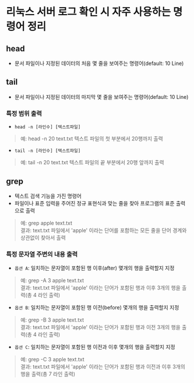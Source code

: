 # 리눅스 서버 로그 확인 시 자주 사용하는 명령어 정리

## head
- 문서 파일이나 지정된 데이터의 처음 몇 줄을 보여주는 명령어(default: 10 Line)

## tail
- 문서 파일이나 지정된 데이터의 마지막 몇 줄을 보여주는 명령어(default: 10 Line)

### 특정 범위 출력
- `head -n [라인수] [텍스트파일]`
> 예: head -n 20 text.txt
> 텍스트 파일의 첫 부분에서 20행까지 출력

- `tail -n [라인수] [텍스트파일]`
> 예: tail -n 20 text.txt
> 텍스트 파일의 끝 부분에서 20행 앞까지 출력

## grep
- 텍스트 검색 기능을 가진 명령어
- 파일이나 표준 입력을 주어진 정규 표현식과 맞는 줄을 찾아 프로그램의 표준 출력으로 출력
> 예: grep apple text.txt  
> 결과: text.txt 파일에서 'apple' 이라는 단어를 포함하는 모든 줄을 단어 경계와 상관없이 찾아서 출력

### 특정 문자열 주변의 내용 출력
- `옵션 A`: 일치하는 문자열이 포함된 행 이후(after) 몇개의 행을 출력할지 지정
> 예: grep -A 3 apple text.txt  
> 결과: text.txt 파일에서 'apple' 이라는 단어가 포함된 행과 이후 3개의 행을 출력(총 4 라인 출력)
- `옵션 B`: 일치하는 문자열이 포함된 행 이전(before) 몇개의 행을 출력할지 지정
> 예: grep -B 3 apple text.txt  
> 결과: text.txt 파일에서 'apple' 이라는 단어가 포함된 행과 이전 3개의 행을 출력(총 4 라인 출력)
- `옵션 C`: 일치하는 문자열이 포함된 행 이전과 이후 몇개의 행을 출력할지 지정
> 예: grep -C 3 apple text.txt  
> 결과: text.txt 파일에서 'apple' 이라는 단어가 포함된 행과 이전과 이후 3개의 행을 출력(총 7 라인 출력)
	


